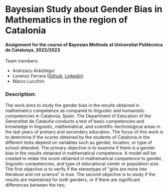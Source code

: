 <h1 align="left">Bayesian Study about Gender Bias in Mathematics in the region of Catalonia </ >

<h4 align="left">Assignment for the course of Bayesian Methods at Universitat Politècnica de Catalunya, 2022/2023</h4>

<p align="left"> Team members:
<ul>
  <li>Aránzazu Aráiztegui</li>
  <li>Lorenzo Ferrara (<a href="https://github.com/lorenzoferrara/" target="_blank">Github</a>, <a href="https://www.linkedin.com/in/lorenzo-ferrara-567211244/" target="_blank">Linkedin</a>) </li> 
  <li>Marco Lucchini</li>
</ul>
</p>

<h3 align="left">Description:</h3>
<p align="left">The work aims to study the gender bias in the results obtained in mathematics competence as compared to linguistic and humanistic competencies in Catalonia, Spain. The Department of Education of the Generalitat de Cataluña conducts a test of basic competencies and knowledge in linguistic, mathematical, and scientific-technological areas in the last years of primary and secondary education. The focus of this work is to determine if the scores obtained by the students of Catalonia in the different tests depend on variables such as gender, location, or type of school attended. The primary objective is to examine if there is a gender bias in the results obtained in mathematical competence. A model will be created to relate the score obtained in mathematical competence to gender, linguistic competencies, and type of educational center or population size. The first objective is to verify if the stereotype of "girls are more into literature and not science" is true. The second objective is to study if the results are maintained for both genders, or if there are significant differences between the two.</p>

